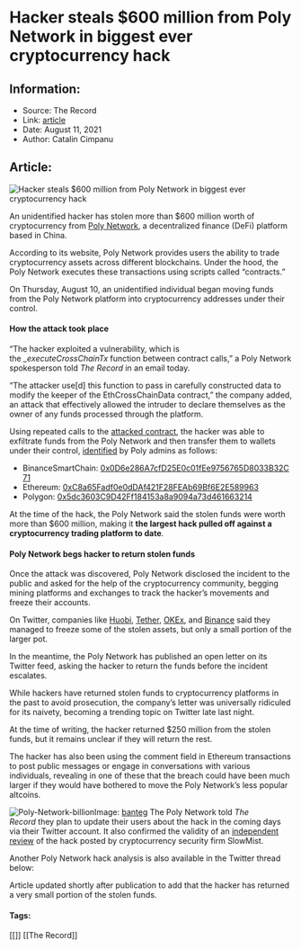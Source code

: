 # Hacker steals $600 million from Poly Network in biggest ever cryptocurrency hack
### 

## Information:
+ Source: The Record
+ Link: [article](https://therecord.media/hacker-steals-600-million-from-poly-network-in-biggest-cryptocurrency-hack-ever/)
+ Date: August 11, 2021
+ Author: Catalin Cimpanu


## Article:
![Hacker steals $600 million from Poly Network in biggest ever cryptocurrency hack](https://therecord.media/wp-content/uploads/2021/08/Poly-Network.png)

An unidentified hacker has stolen more than $600 million worth of cryptocurrency from [Poly Network](https://www.poly.network/), a decentralized finance (DeFi) platform based in China.


According to its website, Poly Network provides users the ability to trade cryptocurrency assets across different blockchains. Under the hood, the Poly Network executes these transactions using scripts called “contracts.”


On Thursday, August 10, an unidentified individual began moving funds from the Poly Network platform into cryptocurrency addresses under their control.


#### How the attack took place


“The hacker exploited a vulnerability, which is the *\_executeCrossChainTx* function between contract calls,” a Poly Network spokesperson told *The Record* in an email today.


“The attacker use[d] this function to pass in carefully constructed data to modify the keeper of the EthCrossChainData contract,” the company added, an attack that effectively allowed the intruder to declare themselves as the owner of any funds processed through the platform.


Using repeated calls to the [attacked contract](https://bscscan.com/address/0x7cea671dabfba880af6723bddd6b9f4caa15c87b), the hacker was able to exfiltrate funds from the Poly Network and then transfer them to wallets under their control, [identified](https://twitter.com/PolyNetwork2/status/1425073987164381196) by Poly admins as follows:


* BinanceSmartChain: [0x0D6e286A7cfD25E0c01fEe9756765D8033B32C71](https://bscscan.com/address/0x0d6e286a7cfd25e0c01fee9756765d8033b32c71)
* Ethereum: [0xC8a65Fadf0e0dDAf421F28FEAb69Bf6E2E589963](https://etherscan.io/address/0xc8a65fadf0e0ddaf421f28feab69bf6e2e589963)
* Polygon: [0x5dc3603C9D42Ff184153a8a9094a73d461663214](https://polygonscan.com/address/0x5dc3603C9D42Ff184153a8a9094a73d461663214)


At the time of the hack, the Poly Network said the stolen funds were worth more than $600 million, making it **the largest hack pulled off against a cryptocurrency trading platform to date**.


#### Poly Network begs hacker to return stolen funds


Once the attack was discovered, Poly Network disclosed the incident to the public and asked for the help of the cryptocurrency community, begging mining platforms and exchanges to track the hacker’s movements and freeze their accounts.


On Twitter, companies like [Huobi](https://twitter.com/DujunX/status/1425100770588954626), [Tether](https://twitter.com/paoloardoino/status/1425090760609832978), [OKEx](https://twitter.com/JayHao8/status/1425094897976193034), and [Binance](https://twitter.com/cz_binance/status/1425091869709570060) said they managed to freeze some of the stolen assets, but only a small portion of the larger pot.


In the meantime, the Poly Network has published an open letter on its Twitter feed, asking the hacker to return the funds before the incident escalates.


While hackers have returned stolen funds to cryptocurrency platforms in the past to avoid prosecution, the company’s letter was universally ridiculed for its naivety, becoming a trending topic on Twitter late last night.





At the time of writing, the hacker returned $250 million from the stolen funds, but it remains unclear if they will return the rest.


The hacker has also been using the comment field in Ethereum transactions to post public messages or engage in conversations with various individuals, revealing in one of these that the breach could have been much larger if they would have bothered to move the Poly Network’s less popular altcoins.


![Poly-Network-billion](https://www-therecord.recfut.com/wp-content/uploads/2021/08/Poly-Network-billion.png)Image: [banteg](https://twitter.com/bantg/status/1425129064445136902)
The Poly Network told *The Record* they plan to update their users about the hack in the coming days via their Twitter account. It also confirmed the validity of an [independent review](https://slowmist.medium.com/the-root-cause-of-poly-network-being-hacked-ec2ee1b0c68f) of the hack posted by cryptocurrency security firm SlowMist.


Another Poly Network hack analysis is also available in the Twitter thread below:





Article updated shortly after publication to add that the hacker has returned a very small portion of the stolen funds.





#### Tags:
[[]] [[The Record]]
